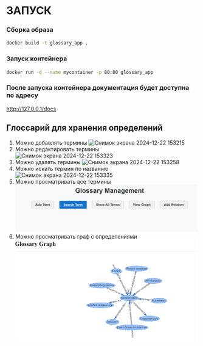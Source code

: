 # ЗАПУСК
### Сборка образа
```bash
docker build -t glossary_app .
```
### Запуск контейнера
```bash
docker run -d --name mycontainer -p 80:80 glossary_app
```
### После запуска контейнера документация будет доступна по адресу
http://127.0.0.1/docs

## Глоссарий для хранения определений
1. Можно добавлять термины
  ![Снимок экрана 2024-12-22 153215](https://github.com/user-attachments/assets/4ef8d888-831b-4d93-a5c2-4ffcc15908a8)
2. Можно редактировать термины
   ![Снимок экрана 2024-12-22 153323](https://github.com/user-attachments/assets/83d2131d-fd47-4540-9893-a6f59e68f4b7)
3. Можно удалять термины
   ![Снимок экрана 2024-12-22 153258](https://github.com/user-attachments/assets/20f64e44-c4e6-41a0-ad68-3697824a3d08)
4. Можно искать термин по названию
   ![Снимок экрана 2024-12-22 153335](https://github.com/user-attachments/assets/9dc8f8aa-7fcc-49c5-99b0-761ab11612e1)
5. Можно просматривать все термины
    ![img.png](img.png)
6. Можно просматривать граф с определениями
   ![img_1.png](img_1.png)